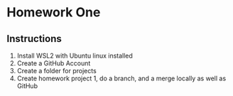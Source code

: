 # Homework One
## Instructions
1. Install WSL2 with Ubuntu linux installed
2. Create a GitHub Account
3. Create a folder for projects
4. Create homework project 1, do a branch, and a merge locally as well as GitHub
